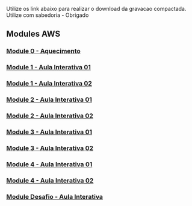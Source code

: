 Utilize os  link abaixo para realizar o download da gravacao compactada. Utilize com sabedoria - Obrigado

## Modules AWS

### [Module 0 - Aquecimento](https://drive.google.com/file/d/1CXjerxwQt6qwZY0gLdB5gtepPAlhgrF1/view?usp=sharing)

### [Module 1 - Aula Interativa 01](https://drive.google.com/file/d/1BIcKV8yQ86dwSjMKwmrg356RvjUxJPX2/view?usp=sharing)

### [Module 1 - Aula Interativa 02](https://drive.google.com/file/d/1QsMmk7nFhgDL3TpMe_i-ZfQgDtVbIsYw/view?usp=sharing)

### [Module 2 - Aula Interativa 01](https://drive.google.com/file/d/1_sY-Fq6mahXIxFilfyYsFtchEciJWFHz/view?usp=drive_link)

### [Module 2 - Aula Interativa 02](https://drive.google.com/file/d/184U2TTQYJ1bZGIe6znZdv78HTT97YmUx/view?usp=drive_link)

### [Module 3 - Aula Interativa 01](https://drive.google.com/file/d/1fkEKyM0p38jV3e6yqeM4buGRHtsPaYx0/view?usp=drive_link)

### [Module 3 - Aula Interativa 02](https://drive.google.com/file/d/1sNXBb_4ivULTLatDchF_hi-Kq2vNywHx/view?usp=drive_link)

### [Module 4 - Aula Interativa 01](https://drive.google.com/file/d/1NB5eB2e9XGpDdAEwmQwThwzAeyMRjZP0/view?usp=drive_link)

### [Module 4 - Aula Interativa 02](https://drive.google.com/file/d/1qvZ62wks0BePWDS191uh35vde9jcsBal/view?usp=drive_link)

### [Module Desafio - Aula Interativa](https://drive.google.com/file/d/1P5eF8Zv7EfE6A1bAsnDgVYmvomDxHd3n/view?usp=drive_link)

